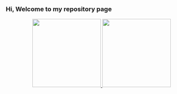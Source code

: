 ### Hi, Welcome to my repository page


<p align="center">
<a href="https://github.com/kayua">
<img height="180em" padding: 10px src="https://github-readme-stats.vercel.app/api?username=kayua&show_icons=true&theme=default&include_all_commits=true&count_private=true"/>
<img height="180em" padding: 10px src="https://github-readme-stats.vercel.app/api/top-langs/?username=kayua&layout=compact&langs_count=10&theme=default"/>
</p>
